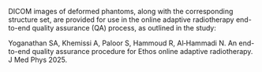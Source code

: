 DICOM images of deformed phantoms, along with the corresponding structure set, are provided for use in the online adaptive radiotherapy end-to-end quality assurance (QA) process, as outlined in the study:

Yoganathan SA, Khemissi A, Paloor S, Hammoud R, Al‑Hammadi N. An end-to-end quality assurance procedure for Ethos online adaptive radiotherapy. J Med Phys 2025.
